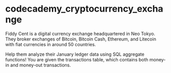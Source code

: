 # codecademy_cryptocurrency_exchange
Fiddy Cent is a digital currency exchange headquartered in Neo Tokyo. They broker exchanges of Bitcoin, Bitcoin Cash, Ethereum, and Litecoin with fiat currencies in around 50 countries.

Help them analyze their January ledger data using SQL aggregate functions! You are given the transactions table, which contains both money-in and money-out transactions.
